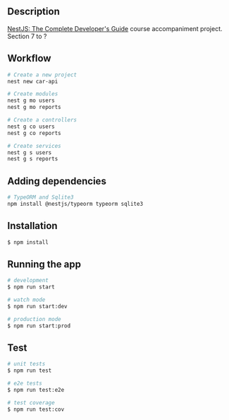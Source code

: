 ## Description

[NestJS: The Complete Developer's Guide](https://www.udemy.com/course/nestjs-the-complete-developers-guide/) course accompaniment project. Section 7 to ?

## Workflow

```bash
# Create a new project
nest new car-api

# Create modules
nest g mo users
nest g mo reports

# Create a controllers
nest g co users
nest g co reports

# Create services
nest g s users
nest g s reports
```

## Adding dependencies

```bash
# TypeORM and Sqlite3
npm install @nestjs/typeorm typeorm sqlite3


```

## Installation

```bash
$ npm install
```

## Running the app

```bash
# development
$ npm run start

# watch mode
$ npm run start:dev

# production mode
$ npm run start:prod
```

## Test

```bash
# unit tests
$ npm run test

# e2e tests
$ npm run test:e2e

# test coverage
$ npm run test:cov
```
